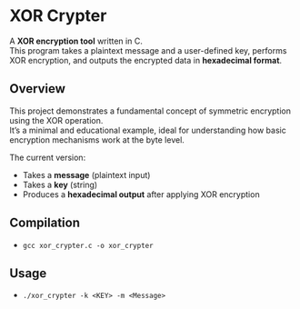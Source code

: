 # XOR Crypter

A **XOR encryption tool** written in C.  
This program takes a plaintext message and a user-defined key, performs XOR encryption, and outputs the encrypted data in **hexadecimal format**.

## Overview

This project demonstrates a fundamental concept of symmetric encryption using the XOR operation.  
It’s a minimal and educational example, ideal for understanding how basic encryption mechanisms work at the byte level.

The current version:
- Takes a **message** (plaintext input)
- Takes a **key** (string)
- Produces a **hexadecimal output** after applying XOR encryption

## Compilation

- `gcc xor_crypter.c -o xor_crypter`

## Usage

- `./xor_crypter -k <KEY> -m <Message>`
